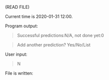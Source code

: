 (READ FILE)

Current time is 2020-01-31 12:00.

Program output:
> Successful predictions:N/A, not done yet:0

> Add another prediction? Yes/*No*/List

User input:
> N

File is written:
```

```
